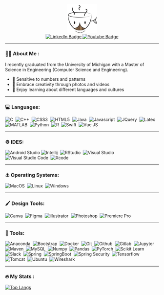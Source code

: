<div id="header" align="center">
  <img src="https://github.com/anny-wu/anny-wu/blob/main/Logo.png?raw=true" width="100"/>
  <div id="badges">
    <a href="https://www.linkedin.com/in/yuwu5800/">
      <img src="https://img.shields.io/badge/LinkedIn-blue?style=for-the-badge&logo=linkedin&logoColor=white" alt="LinkedIn Badge"/>
    </a>
    <a href="https://www.youtube.com/@awesomeanny6525/featured">
      <img src="https://img.shields.io/badge/YouTube-red?style=for-the-badge&logo=youtube&logoColor=white" alt="Youtube Badge"/>
    </a>
  </div>
</div>

---
### :woman_technologist: About Me :
I recently graduated from the University of Michigan with a Master of Science in Engineering (Computer Science and Engineering).
- :1234: Sensitive to numbers and patterns
- :movie_camera: Embrace creativity through photos and videos
- :abcd: Enjoy learning about different languages and cultures

---
### :computer: Languages:
<div>
  <img src="https://cdn.jsdelivr.net/gh/devicons/devicon/icons/c/c-original.svg" title="C" alt="C" width="40" height="40"/>&nbsp;
  <img src="https://cdn.jsdelivr.net/gh/devicons/devicon/icons/cplusplus/cplusplus-original.svg" title="C++" alt="C++" width="40" height="40"/>&nbsp;
  <img src="https://cdn.jsdelivr.net/gh/devicons/devicon/icons/css3/css3-original.svg" title="CSS3" alt="CSS3" width="40" height="40"/>&nbsp;
  <img src="https://cdn.jsdelivr.net/gh/devicons/devicon/icons/html5/html5-original.svg" title="HTML5" alt="HTML5" width="40" height="40"/>&nbsp;
  <img src="https://cdn.jsdelivr.net/gh/devicons/devicon/icons/java/java-original.svg" title="Java" alt="Java" width="40" height="40"/>&nbsp;
  <img src="https://cdn.jsdelivr.net/gh/devicons/devicon/icons/javascript/javascript-original.svg" title="Javascript" alt="Javascript" width="40" height="40"/>&nbsp;
  <img src="https://cdn.jsdelivr.net/gh/devicons/devicon/icons/jquery/jquery-original.svg" title="JQuery" alt="JQuery" width="40" height="40"/>&nbsp;
  <img src="https://cdn.jsdelivr.net/gh/devicons/devicon/icons/latex/latex-original.svg" title="Latex" alt="Latex" width="40" height="40"/>&nbsp;
  <img src="https://cdn.jsdelivr.net/gh/devicons/devicon/icons/matlab/matlab-original.svg" title="MATLAB" alt="MATLAB" width="40" height="40"/>&nbsp;
  <img src="https://cdn.jsdelivr.net/gh/devicons/devicon/icons/python/python-original.svg" title="Python" alt="Python" width="40" height="40"/>&nbsp;
  <img src="https://cdn.jsdelivr.net/gh/devicons/devicon/icons/r/r-original.svg" title="R" alt="R" width="40" height="40"/>&nbsp;
  <img src="https://cdn.jsdelivr.net/gh/devicons/devicon/icons/swift/swift-original.svg" title="Swift" alt="Swift" width="40" height="40"/>&nbsp;       <img src="https://cdn.jsdelivr.net/gh/devicons/devicon/icons/vuejs/vuejs-original.svg" title="Vue JS" alt="Vue JS" width="40" height="40"/>&nbsp;          
</div>   

---
### :gear: IDES:
<div>
  <img src="https://cdn.jsdelivr.net/gh/devicons/devicon/icons/androidstudio/androidstudio-original.svg" title="Android Studio" alt="Android Studio" width="40" height="40"/>
  <img src="https://cdn.simpleicons.org/intellijidea" title="Intellij" alt="Intellij" width="40" height="40"/>&nbsp;
   <img src="https://cdn.jsdelivr.net/gh/devicons/devicon/icons/rstudio/rstudio-original.svg" title="RStudio" alt="RStudio" width="40" height="40"/>&nbsp;
  <img src="https://cdn.jsdelivr.net/gh/devicons/devicon/icons/visualstudio/visualstudio-plain.svg" title="Visual Studio" alt="Visual Studio" width="40" height="40"/>&nbsp;
  <img src="https://cdn.jsdelivr.net/gh/devicons/devicon/icons/vscode/vscode-original.svg" title="Visual Studio Code" alt="Visual Studio Code" width="40" height="40"/>&nbsp;
  <img src="https://cdn.jsdelivr.net/gh/devicons/devicon/icons/xcode/xcode-original.svg" title="Xcode" alt="Xcode" width="40" height="40"/>&nbsp;
</div>   

---
### :anchor: Operating Systems:
<div>
  <img src="https://cdn.simpleicons.org/macos" title="MacOS" alt="MacOS" width="40" height="40"/>&nbsp;
  <img src="https://cdn.jsdelivr.net/gh/devicons/devicon/icons/linux/linux-original.svg" title="Linux" alt="Linux" width="40" height="40"/>&nbsp;
  <img src="https://cdn.jsdelivr.net/gh/devicons/devicon/icons/windows8/windows8-original.svg" title="Windows" alt="Windows" width="40" height="40"/>&nbsp;
</div>   
            
---
### :paintbrush: Design Tools:
<div>
  <img src="https://cdn.jsdelivr.net/gh/devicons/devicon/icons/canva/canva-original.svg" title="Canva" alt="Canva" width="40" height="40"/>&nbsp;
  <img src="https://cdn.jsdelivr.net/gh/devicons/devicon/icons/figma/figma-original.svg" title="Figma" alt="Figma" width="40" height="40"/>&nbsp;
  <img src="https://cdn.simpleicons.org/adobeillustrator" title="illustrator" alt="illustrator" height="40" width="40"/>&nbsp
  <img src="https://cdn.simpleicons.org/adobephotoshop" title="Photoshop" alt="Photoshop" height="40" width="40"/>&nbsp
  <img src="https://cdn.simpleicons.org/adobepremierepro" title="Premiere Pro" alt="Premiere Pro" height="40" width="40"/>&nbsp; 
</div> 

---
### :wrench: Tools:
<div>
  <img src="https://cdn.simpleicons.org/anaconda" title="Anaconda" alt="Anaconda" height="40" width="40"/>&nbsp;
  <img src="https://cdn.simpleicons.org/bootstrap" title="Bootstrap" alt="Bootstrap" height="40" width="40"/>&nbsp;
  <img src="https://cdn.jsdelivr.net/gh/devicons/devicon/icons/docker/docker-original.svg" title="Docker" alt="Docker" width="40" height="40"/>&nbsp;
  <img src="https://cdn.jsdelivr.net/gh/devicons/devicon/icons/git/git-original.svg" title="Git" alt="Git" width="40" height="40"/>&nbsp;
  <img src="https://cdn.jsdelivr.net/gh/devicons/devicon/icons/github/github-original.svg" title="Github" alt="Github" width="40" height="40"/>&nbsp;
  <img src="https://cdn.jsdelivr.net/gh/devicons/devicon/icons/gitlab/gitlab-original.svg" title="Gitlab" alt="Gitlab" width="40" height="40"/>&nbsp;
  <img src="https://cdn.jsdelivr.net/gh/devicons/devicon/icons/jupyter/jupyter-original.svg" title="Jupyter" alt="Jupyter" width="40" height="40"/>&nbsp;
  <img src="https://cdn.simpleicons.org/apachemaven" title="Maven" alt="Maven" height="40" width="40"/>&nbsp;
  <img src="https://cdn.jsdelivr.net/gh/devicons/devicon/icons/mysql/mysql-original.svg" title="MySQL" alt="MySQL" width="40" height="40"/>&nbsp;
  <img src="https://cdn.jsdelivr.net/gh/devicons/devicon/icons/numpy/numpy-original.svg" title="Numpy" alt="Numpy" width="40" height="40"/>&nbsp;
  <img src="https://cdn.jsdelivr.net/gh/devicons/devicon/icons/pandas/pandas-original.svg" title="Pandas" alt="Pandas" width="40" height="40"/>&nbsp;  
  <img src="https://cdn.jsdelivr.net/gh/devicons/devicon/icons/pytorch/pytorch-original.svg" title="PyTorch" alt="PyTorch" width="40" height="40"/>&nbsp; 
  <img src="https://cdn.simpleicons.org/scikitlearn" title="Scikit Learn" alt="Scikit Learn" height="40" width="40"/>&nbsp;
  <img src="https://cdn.jsdelivr.net/gh/devicons/devicon/icons/slack/slack-original.svg" title="Slack" alt="Slack" width="40" height="40"/>&nbsp;
  <img src="https://cdn.simpleicons.org/spring" title="Spring" alt="Spring" height="40" width="40"/>&nbsp;
  <img src="https://cdn.simpleicons.org/springboot" title="SpringBoot" alt="SpringBoot" height="40" width="40"/>&nbsp;
  <img src="https://cdn.simpleicons.org/springsecurity" title="Spring Security" alt="Spring Security" height="40" width="40"/>&nbsp;
  <img src="https://cdn.jsdelivr.net/gh/devicons/devicon/icons/tensorflow/tensorflow-original.svg" title="Tensorflow" alt="Tensorflow" width="40" height="40"/>&nbsp; 
  <img src="https://cdn.simpleicons.org/apachetomcat" title="Tomcat" alt="Tomcat" height="40" width="40"/>&nbsp;
  <img src="https://cdn.jsdelivr.net/gh/devicons/devicon/icons/ubuntu/ubuntu-plain.svg" title="Ubuntu" alt="Ubuntu" width="40" height="40"/>&nbsp; 
  <img src="https://cdn.simpleicons.org/wireshark" title="Wireshark" alt="Wireshark" height="40" width="40"/>&nbsp;
</div> 

---
### :fire: My Stats :
[![Top Langs](https://github-readme-stats-one-gilt-30.vercel.app/api/top-langs/?username=anny-wu&size_weight=0.5&count_weight=0.5&langs_count=8&layout=compact&theme=radical)](https://github.com/anny-wu/github-readme-stats)
